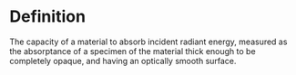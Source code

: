 # Definition

The capacity of a material to absorb incident radiant energy, measured
as the absorptance of a specimen of the material thick enough to be
completely opaque, and having an optically smooth surface.
